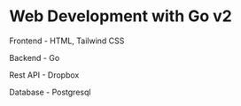 # Web Development with Go v2

Frontend - HTML, Tailwind CSS

Backend - Go

Rest API - Dropbox

Database - Postgresql
